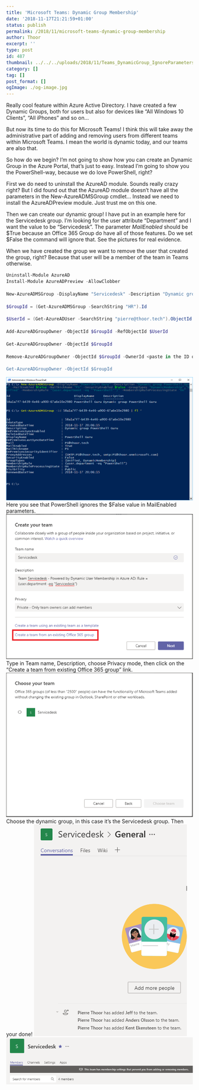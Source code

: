 ```yaml
---
title: 'Microsoft Teams: Dynamic Group Membership'
date: '2018-11-17T21:21:59+01:00'
status: publish
permalink: /2018/11/microsoft-teams-dynamic-group-membership
author: Thoor
excerpt: ''
type: post
id: 487
thumbnail: ../../../uploads/2018/11/Teams_DynamicGroup_IgnoreParameters.png
category: []
tag: []
post_format: []
ogImage: ./og-image.jpg
---
```

Really cool feature within Azure Active Directory. I have created a few Dynamic Groups, both for users but also for devices like “All Windows 10 Clients”, “All iPhones” and so on…

But now its time to do this for Microsoft Teams! I think this will take away the administrative part of adding and removing users from different teams within Microsoft Teams. I mean the world is dynamic today, and our teams are also that.

So how do we begin? I’m not going to show how you can create an Dynamic Group in the Azure Portal, that’s just to easy. Instead I’m going to show you the PowerShell-way, because we do love PowerShell, right?

First we do need to uninstall the AzureAD module. Sounds really crazy right? But I did found out that the AzureAD module doesn’t have all the parameters in the New-AzureADMSGroup cmdlet… Instead we need to install the AzureADPreview module. Just trust me on this one.

Then we can create our dynamic group! I have put in an example here for the Servicedesk group. I’m looking for the user attribute “Department” and I want the value to be “Servicedesk”. The parameter *MailEnabled*  should be $True because an Office 365 Group do have all of those features. Do we set $False the command will ignore that. See the pictures for real evidence.

When we have created the group we want to remove the user that created the group, right? Because that user will be a member of the team in Teams otherwise.

```powershell
Uninstall-Module AzureAD
Install-Module AzureADPreview -AllowClobber

New-AzureADMSGroup -DisplayName "Servicedesk" -Description "Dynamic group of Servicedesk" -MailEnabled $true -MailNickName "Servicedesk" -SecurityEnabled $True -GroupTypes "DynamicMembership","Unified" -MembershipRule "(user.department -eq ""Servicedesk"")" -MembershipRuleProcessingState "On"

$GroupId = (Get-AzureADMSGroup -SearchString "HR").Id

$UserId = (Get-AzureADUser -SearchString "pierre@thoor.tech").ObjectId

Add-AzureADGroupOwner -ObjectId $GroupId -RefObjectId $UserId

Get-AzureADGroupOwner -ObjectId $GroupId

Remove-AzureADGroupOwner -ObjectId $GroupId -OwnerId <paste in the ID of the owner that's going to be removed>

Get-AzureADGroupOwner -ObjectId $GroupId
```

![](./Teams_DynamicGroup_IgnoreParameters.png)Here you see that PowerShell ignores the $False value in MailEnabled parameters.
![](./Teams_DynamicGroup-1.png)Type in Team name, Description, choose Privacy mode, then click on the “Create a team from existing Office 365 group” link.
![](./Teams_DynamicGroup_1.png)Choose the dynamic group, in this case it’s the Servicedesk group. Then your done!
![](./Teams_DynamicGroup_2.png)
![](./Teams_DynamicGroup_3.png)
